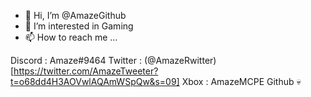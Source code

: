 - 👋 Hi, I’m @AmazeGithub
- 👀 I’m interested in Gaming
- 📫 How to reach me ...

Discord : Amaze#9464
Twitter : (@AmazeRwitter)[https://twitter.com/AmazeTweeter?t=o68dd4H3AOVwlAQAmWSpQw&s=09]
Xbox : AmazeMCPE 
Github 💀 


<!---
AmazeGithub/AmazeGithub is a ✨ special ✨ repository because its `README.md` (this file) appears on your GitHub profile.
You can click the Preview link to take a look at your changes.
--->
